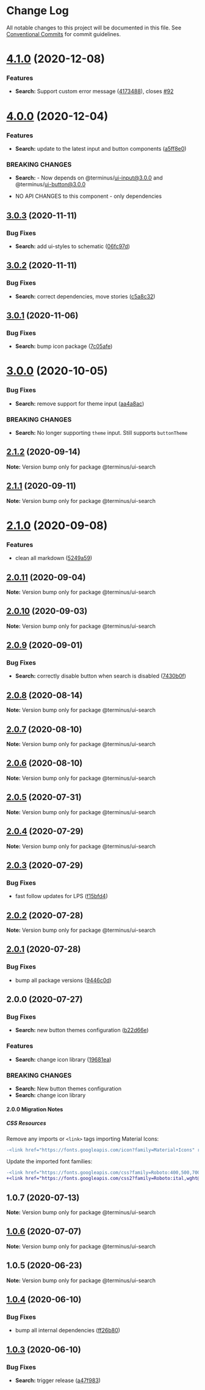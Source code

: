 # Change Log

All notable changes to this project will be documented in this file.
See [Conventional Commits](https://conventionalcommits.org) for commit guidelines.

# [4.1.0](https://github.com/GetTerminus/terminus-oss/compare/@terminus/ui-search@4.0.0...@terminus/ui-search@4.1.0) (2020-12-08)


### Features

* **Search:** Support custom error message ([4173488](https://github.com/GetTerminus/terminus-oss/commit/41734884a0b391c47ecd671269734e266e24d5a5)), closes [#92](https://github.com/GetTerminus/terminus-oss/issues/92)





# [4.0.0](https://github.com/GetTerminus/terminus-oss/compare/@terminus/ui-search@3.0.3...@terminus/ui-search@4.0.0) (2020-12-04)


### Features

* **Search:** update to the latest input and button components ([a5ff8e0](https://github.com/GetTerminus/terminus-oss/commit/a5ff8e0fab48190838aa0d631f477d063e4eab01))


### BREAKING CHANGES

* **Search:** - Now depends on @terminus/ui-input@3.0.0 and @terminus/ui-button@3.0.0
- NO API CHANGES to this component - only dependencies





## [3.0.3](https://github.com/GetTerminus/terminus-oss/compare/@terminus/ui-search@3.0.2...@terminus/ui-search@3.0.3) (2020-11-11)


### Bug Fixes

* **Search:** add ui-styles to schematic ([06fc97d](https://github.com/GetTerminus/terminus-oss/commit/06fc97dbf5ec9a424c77e481b743f95f88a439f5))





## [3.0.2](https://github.com/GetTerminus/terminus-oss/compare/@terminus/ui-search@3.0.1...@terminus/ui-search@3.0.2) (2020-11-11)


### Bug Fixes

* **Search:** correct dependencies, move stories ([c5a8c32](https://github.com/GetTerminus/terminus-oss/commit/c5a8c3225a2439a0acf13cd6da9129ce84617ae1))





## [3.0.1](https://github.com/GetTerminus/terminus-oss/compare/@terminus/ui-search@3.0.0...@terminus/ui-search@3.0.1) (2020-11-06)


### Bug Fixes

* **Search:** bump icon package ([7c05afe](https://github.com/GetTerminus/terminus-oss/commit/7c05afef030198b75a6292ee52a34e9f2ddf93d8))





# [3.0.0](https://github.com/GetTerminus/terminus-oss/compare/@terminus/ui-search@2.1.2...@terminus/ui-search@3.0.0) (2020-10-05)


### Bug Fixes

* **Search:** remove support for theme input ([aa4a8ac](https://github.com/GetTerminus/terminus-oss/commit/aa4a8ac86b286fb5ea83c079e35286b05a9c79f0))


### BREAKING CHANGES

* **Search:** No longer supporting `theme` input. Still supports `buttonTheme`





## [2.1.2](https://github.com/GetTerminus/terminus-oss/compare/@terminus/ui-search@2.1.1...@terminus/ui-search@2.1.2) (2020-09-14)

**Note:** Version bump only for package @terminus/ui-search





## [2.1.1](https://github.com/GetTerminus/terminus-oss/compare/@terminus/ui-search@2.1.0...@terminus/ui-search@2.1.1) (2020-09-11)

**Note:** Version bump only for package @terminus/ui-search





# [2.1.0](https://github.com/GetTerminus/terminus-oss/compare/@terminus/ui-search@2.0.11...@terminus/ui-search@2.1.0) (2020-09-08)


### Features

* clean all markdown ([5249a59](https://github.com/GetTerminus/terminus-oss/commit/5249a59486be63b6d9a0be7a801defb9b6adcedc))





## [2.0.11](https://github.com/GetTerminus/terminus-oss/compare/@terminus/ui-search@2.0.10...@terminus/ui-search@2.0.11) (2020-09-04)

**Note:** Version bump only for package @terminus/ui-search





## [2.0.10](https://github.com/GetTerminus/terminus-oss/compare/@terminus/ui-search@2.0.9...@terminus/ui-search@2.0.10) (2020-09-03)

**Note:** Version bump only for package @terminus/ui-search

## [2.0.9](https://github.com/GetTerminus/terminus-oss/compare/@terminus/ui-search@2.0.8...@terminus/ui-search@2.0.9) (2020-09-01)

### Bug Fixes

* **Search:** correctly disable button when search is disabled ([7430b0f](https://github.com/GetTerminus/terminus-oss/commit/7430b0fa67bf6fb28af57a2b2fee0ed57580a143))

## [2.0.8](https://github.com/GetTerminus/terminus-oss/compare/@terminus/ui-search@2.0.7...@terminus/ui-search@2.0.8) (2020-08-14)

**Note:** Version bump only for package @terminus/ui-search

## [2.0.7](https://github.com/GetTerminus/terminus-oss/compare/@terminus/ui-search@2.0.6...@terminus/ui-search@2.0.7) (2020-08-10)

**Note:** Version bump only for package @terminus/ui-search

## [2.0.6](https://github.com/GetTerminus/terminus-oss/compare/@terminus/ui-search@2.0.5...@terminus/ui-search@2.0.6) (2020-08-10)

**Note:** Version bump only for package @terminus/ui-search

## [2.0.5](https://github.com/GetTerminus/terminus-oss/compare/@terminus/ui-search@2.0.4...@terminus/ui-search@2.0.5) (2020-07-31)

**Note:** Version bump only for package @terminus/ui-search

## [2.0.4](https://github.com/GetTerminus/terminus-oss/compare/@terminus/ui-search@2.0.3...@terminus/ui-search@2.0.4) (2020-07-29)

**Note:** Version bump only for package @terminus/ui-search

## [2.0.3](https://github.com/GetTerminus/terminus-oss/compare/@terminus/ui-search@2.0.2...@terminus/ui-search@2.0.3) (2020-07-29)

### Bug Fixes

* fast follow updates for LPS ([f15bfd4](https://github.com/GetTerminus/terminus-oss/commit/f15bfd4fa088da2fea76e9964c664bad8844e740))

## [2.0.2](https://github.com/GetTerminus/terminus-oss/compare/@terminus/ui-search@2.0.1...@terminus/ui-search@2.0.2) (2020-07-28)

**Note:** Version bump only for package @terminus/ui-search

## [2.0.1](https://github.com/GetTerminus/terminus-oss/compare/@terminus/ui-search@2.0.0...@terminus/ui-search@2.0.1) (2020-07-28)

### Bug Fixes

* bump all package versions ([9446c0d](https://github.com/GetTerminus/terminus-oss/commit/9446c0d5cde3bd693cfba7cabbfd2db443a47b00))

## 2.0.0 (2020-07-27)

### Bug Fixes

* **Search:** new button themes configuration ([b22d66e](https://github.com/GetTerminus/terminus-oss/commit/b22d66ee60c353f073cf64fb18303621875a3bed))

### Features

* **Search:** change icon library ([19681ea](https://github.com/GetTerminus/terminus-oss/commit/19681ea750ee0f4735630e63767c1d1010a3fa44))

### BREAKING CHANGES

* **Search:** New button themes configuration
* **Search:** change icon library

#### 2.0.0 Migration Notes

##### CSS Resources

Remove any imports or `<link>` tags importing Material Icons:

```diff
-<link href="https://fonts.googleapis.com/icon?family=Material+Icons" rel="stylesheet">
```

Update the imported font families:

```diff
-<link href="https://fonts.googleapis.com/css?family=Roboto:400,500,700" rel="stylesheet">
+<link href="https://fonts.googleapis.com/css2?family=Roboto:ital,wght@0,400;0,500;0,700;1,400&display=swap" rel="stylesheet">
```

## 1.0.7 (2020-07-13)

**Note:** Version bump only for package @terminus/ui-search

## [1.0.6](https://github.com/GetTerminus/terminus-oss/compare/@terminus/ui-search@1.0.5...@terminus/ui-search@1.0.6) (2020-07-07)

**Note:** Version bump only for package @terminus/ui-search

## 1.0.5 (2020-06-23)

**Note:** Version bump only for package @terminus/ui-search

## [1.0.4](https://github.com/GetTerminus/terminus-oss/compare/@terminus/ui-search@1.0.3...@terminus/ui-search@1.0.4) (2020-06-10)

### Bug Fixes

* bump all internal dependencies ([ff26b80](https://github.com/GetTerminus/terminus-oss/commit/ff26b806bb599401f006996be5b567a378e68ef3))

## [1.0.3](https://github.com/GetTerminus/terminus-oss/compare/@terminus/ui-search@1.0.2...@terminus/ui-search@1.0.3) (2020-06-10)

### Bug Fixes

* **Search:** trigger release ([a47f983](https://github.com/GetTerminus/terminus-oss/commit/a47f9838bf1cae64eb9c7262c769bbb731f192c0))
